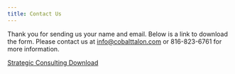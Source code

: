 ```yaml
---
title: Contact Us
---
```


Thank you for sending us your name and email. Below is a link to download the form. 
Please contact us at info@cobalttalon.com or 816-823-6761 for more information.

[Strategic Consulting Download]

[Strategic Consulting Download]: /pdfs/cobalt_talon_strategic_consulting.pdf